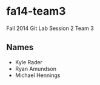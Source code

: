 fa14-team3
==========

Fall 2014 Git Lab Session 2 Team 3

## Names
* Kyle Rader
* Ryan Amundson
* Michael Hennings
